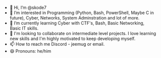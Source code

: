 - 👋 Hi, I’m @skode7
- 👀 I’m interested in Programming (Python, Bash, PowerShell, Maybe C in future), Cyber, Networks, System Adminstration and lot of more.
- 🌱 I’m currently learning Cyber with CTF's, Bash, Basic Networking, Basic IT skills.  
- 💞️ I'm looking to collaborate on intermediate level projects. I love learning new skills and I'm highly motivated to keep developing myself.
- 📫 How to reach me Discord - jeemug or email.
- 😄 Pronouns: he/him

<!---
skode7/skode7 is a ✨ special ✨ repository because its `README.md` (this file) appears on your GitHub profile.
You can click the Preview link to take a look at your changes.
--->
